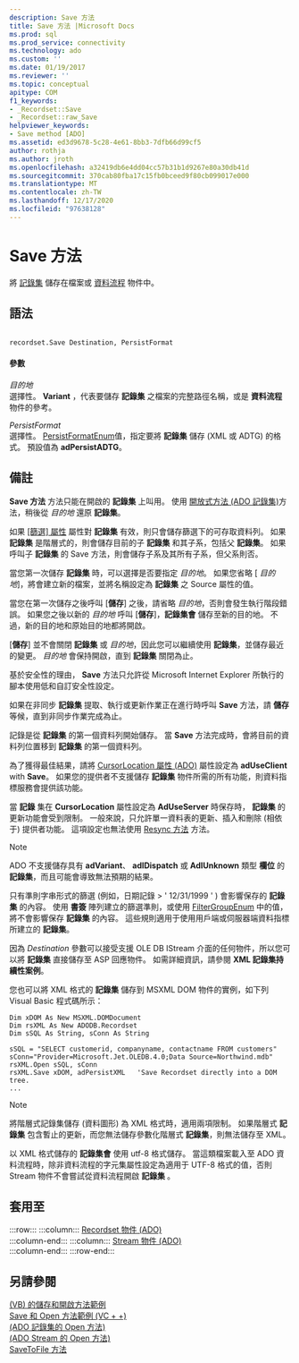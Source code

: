 ```yaml
---
description: Save 方法
title: Save 方法 |Microsoft Docs
ms.prod: sql
ms.prod_service: connectivity
ms.technology: ado
ms.custom: ''
ms.date: 01/19/2017
ms.reviewer: ''
ms.topic: conceptual
apitype: COM
f1_keywords:
- _Recordset::Save
- _Recordset::raw_Save
helpviewer_keywords:
- Save method [ADO]
ms.assetid: ed3d9678-5c28-4e61-8bb3-7dfb66d99cf5
author: rothja
ms.author: jroth
ms.openlocfilehash: a32419db6e4dd04cc57b31b1d9267e80a30db41d
ms.sourcegitcommit: 370cab80fba17c15fb0bceed9f80cb099017e000
ms.translationtype: MT
ms.contentlocale: zh-TW
ms.lasthandoff: 12/17/2020
ms.locfileid: "97638128"
---
```

# <a name="save-method"></a>Save 方法
將 [記錄集](./recordset-object-ado.md) 儲存在檔案或 [資料流程](./stream-object-ado.md) 物件中。  
  
## <a name="syntax"></a>語法  
  
```  
  
recordset.Save Destination, PersistFormat  
```  
  
#### <a name="parameters"></a>參數  
 *目的地*  
 選擇性。 **Variant** ，代表要儲存 **記錄集** 之檔案的完整路徑名稱，或是 **資料流程** 物件的參考。  
  
 *PersistFormat*  
 選擇性。 [PersistFormatEnum](./persistformatenum.md)值，指定要將 **記錄集** 儲存 (XML 或 ADTG) 的格式。 預設值為 **adPersistADTG**。  
  
## <a name="remarks"></a>備註  
 **Save 方法** 方法只能在開啟的 **記錄集** 上叫用。 使用 [開放式方法 (ADO 記錄集)](./open-method-ado-recordset.md)方法，稍後從 *目的地* 還原 **記錄集**。  
  
 如果 [ [篩選] 屬性](./filter-property.md) 屬性對 **記錄集** 有效，則只會儲存篩選下的可存取資料列。 如果 **記錄集** 是階層式的，則會儲存目前的子 **記錄集** 和其子系，包括父 **記錄集**。 如果呼叫子 **記錄集** 的 Save 方法，則會儲存子系及其所有子系，但父系則否。  
  
 當您第一次儲存 **記錄集** 時，可以選擇是否要指定 *目的地*。 如果您省略 [ *目的地*]，將會建立新的檔案，並將名稱設定為 **記錄集** 之 Source 屬性的值。  
  
 當您在第一次儲存之後呼叫 [**儲存**] 之後，請省略 *目的地*，否則會發生執行階段錯誤。 如果您之後以新的 *目的地* 呼叫 [**儲存**]，**記錄集會** 儲存至新的目的地。 不過，新的目的地和原始目的地都將開啟。  
  
 [**儲存**] 並不會關閉 **記錄集** 或 *目的地*，因此您可以繼續使用 **記錄集**，並儲存最近的變更。 *目的地* 會保持開啟，直到 **記錄集** 關閉為止。  
  
 基於安全性的理由， **Save** 方法只允許從 Microsoft Internet Explorer 所執行的腳本使用低和自訂安全性設定。  
  
 如果在非同步 **記錄集** 提取、執行或更新作業正在進行時呼叫 **Save** 方法，請 **儲存** 等候，直到非同步作業完成為止。  
  
 記錄是從 **記錄集** 的第一個資料列開始儲存。 當 **Save** 方法完成時，會將目前的資料列位置移到 **記錄集** 的第一個資料列。  
  
 為了獲得最佳結果，請將 [CursorLocation 屬性 (ADO)](./cursorlocation-property-ado.md) 屬性設定為 **adUseClient** with **Save**。 如果您的提供者不支援儲存 **記錄集** 物件所需的所有功能，則資料指標服務會提供該功能。  
  
 當 **記錄** 集在 **CursorLocation** 屬性設定為 **AdUseServer** 時保存時， **記錄集** 的更新功能會受到限制。 一般來說，只允許單一資料表的更新、插入和刪除 (相依于) 提供者功能。 這項設定也無法使用 [Resync 方法](./resync-method.md) 方法。  
  
> [!NOTE]
>  ADO 不支援儲存具有 **adVariant**、 **adIDispatch** 或 **AdIUnknown** 類型 **欄位** 的 **記錄集**，而且可能會導致無法預期的結果。  
  
 只有準則字串形式的篩選 (例如，日期記錄 > ' 12/31/1999 ' ) 會影響保存的 **記錄集** 的內容。 使用 **書簽** 陣列建立的篩選準則，或使用 [FilterGroupEnum](./filtergroupenum.md) 中的值，將不會影響保存 **記錄集** 的內容。 這些規則適用于使用用戶端或伺服器端資料指標所建立的 **記錄集**。  
  
 因為 *Destination* 參數可以接受支援 OLE DB IStream 介面的任何物件，所以您可以將 **記錄集** 直接儲存至 ASP 回應物件。 如需詳細資訊，請參閱 **XML 記錄集持續性案例**。  
  
 您也可以將 XML 格式的 **記錄集** 儲存到 MSXML DOM 物件的實例，如下列 Visual Basic 程式碼所示：  
  
```  
Dim xDOM As New MSXML.DOMDocument  
Dim rsXML As New ADODB.Recordset  
Dim sSQL As String, sConn As String  
  
sSQL = "SELECT customerid, companyname, contactname FROM customers"  
sConn="Provider=Microsoft.Jet.OLEDB.4.0;Data Source=Northwind.mdb"  
rsXML.Open sSQL, sConn  
rsXML.Save xDOM, adPersistXML   'Save Recordset directly into a DOM tree.  
...  
```  
  
> [!NOTE]
>  將階層式記錄集儲存 (資料圖形) 為 XML 格式時，適用兩項限制。 如果階層式 **記錄集** 包含暫止的更新，而您無法儲存參數化階層式 **記錄集**，則無法儲存至 XML。  
  
 以 XML 格式儲存的 **記錄集會** 使用 utf-8 格式儲存。 當這類檔案載入至 ADO 資料流程時，除非資料流程的字元集屬性設定為適用于 UTF-8 格式的值，否則 Stream 物件不會嘗試從資料流程開啟 **記錄集** 。  
  
## <a name="applies-to"></a>套用至  

:::row:::
    :::column:::
        [Recordset 物件 (ADO)](./recordset-object-ado.md)  
    :::column-end:::
    :::column:::
        [Stream 物件 (ADO)](./stream-object-ado.md)  
    :::column-end:::
:::row-end:::

## <a name="see-also"></a>另請參閱  
 [ (VB) 的儲存和開啟方法範例 ](./save-and-open-methods-example-vb.md)   
 [Save 和 Open 方法範例 (VC + +) ](./save-and-open-methods-example-vc.md)   
 [ (ADO 記錄集的 Open 方法) ](./open-method-ado-recordset.md)   
 [ (ADO Stream 的 Open 方法) ](./open-method-ado-stream.md)   
 [SaveToFile 方法](./savetofile-method.md)